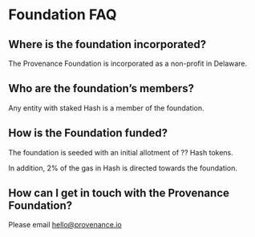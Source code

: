 # Foundation FAQ

## Where is the foundation incorporated?

The Provenance Foundation is incorporated as a non-profit in Delaware.

## Who are the foundation’s members? <a id="who-are-the-foundations-members"></a>

Any entity with staked Hash is a member of the foundation.

## How is the Foundation funded? <a id="how-is-the-foundation-funded"></a>

The foundation is seeded with an initial allotment of ?? Hash tokens.

In addition, 2% of the gas in Hash is directed towards the foundation.

## How can I get in touch with the Provenance Foundation? <a id="how-can-i-get-in-touch-with-the-provenance-foundation"></a>

Please email [hello@provenance.io](mailto:hello@provenance.io)



